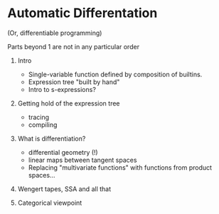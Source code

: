 # Automatic Differentation

(Or, differentiable programming)

Parts beyond 1 are not in any particular order

1. Intro
   - Single-variable function defined by composition of builtins.
   - Expression tree "built by hand"
   - Intro to s-expressions?
   
2. Getting hold of the expression tree
   - tracing
   - compiling
   
3. What is differentiation?
   - differential geometry (!)
   - linear maps between tangent spaces
   - Replacing "multivariate functions" with functions from product
     spaces...
	 
4. Wengert tapes, SSA and all that

5. Categorical viewpoint
 

